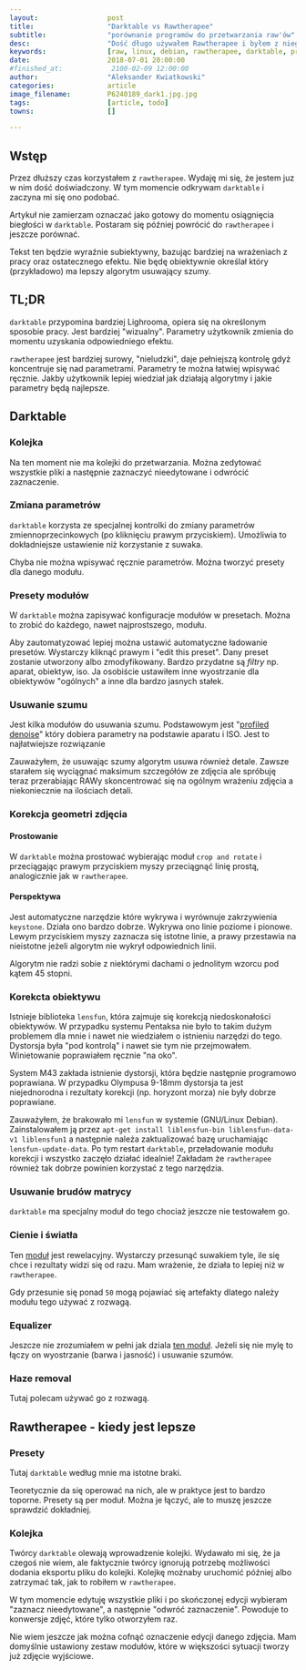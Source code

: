 ```yaml
---
layout:                 post
title:                  "Darktable vs Rawtherapee"
subtitle:               "porównanie programów do przetwarzania raw'ów"
desc:                   "Dość długo używałem Rawtherapee i byłem z niego raczej zadowolony. Z ciakawości postanowiłem spróbować Darktable. Bardzo mi się spodobało i postanowiłem nauczyć się korzystać z niego. W tym momencie wydaje mi się, że lepsze rezultaty mogę osiągać w Darktable. Ten wpis będę aktualizował na bieżąco aż do momentu, kiedy będę mógł powiedzieć że dobrze poznałem oba programy."
keywords:               [raw, linux, debian, rawtherapee, darktable, presety, odszumianie]
date:                   2018-07-01 20:00:00
#finished_at:            2100-02-09 12:00:00
author:                 "Aleksander Kwiatkowski"
categories:             article
image_filename:         P6240189_dark1.jpg.jpg
tags:                   [article, todo]
towns:                  []

---
```



## Wstęp

Przez dłuższy czas korzystałem z `rawtherapee`. Wydaję mi się, że jestem juz w nim
dość doświadczony. W tym momencie odkrywam `darktable` i zaczyna mi się ono podobać.


Artykuł nie zamierzam oznaczać jako gotowy do momentu osiągnięcia biegłości w
`darktable`.
Postaram się później powrócić do `rawtherapee` i jeszcze porównać.

Tekst ten będzie wyraźnie subiektywny, bazując bardziej na wrażeniach z pracy
oraz ostatecznego efektu. Nie będę obiektywnie określał który (przykładowo)
ma lepszy algorytm usuwający szumy.

## TL;DR

`darktable` przypomina bardziej Lighrooma, opiera się na określonym sposobie
pracy. Jest bardziej "wizualny". Parametry użytkownik zmienia do momentu
uzyskania odpowiedniego efektu.

`rawtherapee` jest bardziej surowy, "nieludzki", daje pełniejszą kontrolę
gdyż koncentruje się nad parametrami. Parametry te można łatwiej wpisywać
ręcznie. Jakby użytkownik lepiej wiedział jak działają algorytmy i jakie
parametry będą najlepsze.

## Darktable

### Kolejka

Na ten moment nie ma kolejki do przetwarzania. Można zedytować wszystkie pliki
a następnie zaznaczyć nieedytowane i odwrócić zaznaczenie.

### Zmiana parametrów

`darktable` korzysta ze specjalnej kontrolki do zmiany parametrów
zmiennoprzecinkowych (po kliknięciu prawym przyciskiem).
Umożliwia to dokładniejsze ustawienie niż korzystanie z suwaka.

Chyba nie można wpisywać ręcznie parametrów. Można tworzyć presety dla danego modułu.

### Presety modułów

W `darktable` można zapisywać konfiguracje modułów w presetach. Można to zrobić
do każdego, nawet najprostszego, modułu.

Aby zautomatyzować lepiej można ustawić automatyczne ładowanie presetów.
Wystarczy kliknąć prawym i "edit this preset". Dany preset zostanie
utworzony albo zmodyfikowany. Bardzo przydatne są *filtry* np. aparat, obiektyw,
iso. Ja osobiście ustawiłem inne wyostrzanie dla obiektywów "ogólnych"
a inne dla bardzo jasnych stałek.

### Usuwanie szumu

[profiled-denoise]: https://www.darktable.org/usermanual/en/correction_group.html#denoise_profiled

Jest kilka modułów do usuwania szumu.
Podstawowym jest "[profiled denoise][profiled-denoise]"
który dobiera parametry na podstawie aparatu i ISO.
Jest to najłatwiejsze rozwiązanie

Zauważyłem, że usuwając szumy algorytm usuwa również detale.
Zawsze starałem się wyciągnać maksimum szczegółów ze zdjęcia ale spróbuję teraz
przerabiając RAWy skoncentrować się na ogólnym wrażeniu zdjęcia a niekoniecznie
na ilościach detali.

### Korekcja geometri zdjęcia

#### Prostowanie

W `darktable` można prostować wybierając moduł `crop and rotate` i przeciągając
prawym przyciskiem myszy przeciągnąć linię prostą, analogicznie jak w `rawtherapee`.

#### Perspektywa

Jest automatyczne narzędzie które wykrywa i wyrównuje zakrzywienia `keystone`.
Działa ono bardzo dobrze. Wykrywa ono linie poziome i pionowe. Lewym przyciskiem
myszy zaznacza się istotne linie, a prawy przestawia na nieistotne
jeżeli algorytm nie wykrył odpowiednich linii.

Algorytm nie radzi sobie z niektórymi dachami o jednolitym wzorcu pod kątem 45
stopni.

[perspective_correction]: https://www.darktable.org/usermanual/en/correction_group.html#perspective_correction

### Korekcta obiektywu

Istnieje biblioteka `lensfun`, która zajmuje się korekcją niedoskonałości
obiektywów. W przypadku systemu Pentaksa nie było to takim dużym problemem
dla mnie i nawet nie wiedziałem o istnieniu narzędzi do tego.
Dystorsja była "pod kontrolą" i nawet sie tym nie przejmowałem.
Winietowanie poprawiałem ręcznie "na oko".

System M43 zakłada istnienie dystorsji, która będzie następnie programowo poprawiana.
W przypadku Olympusa 9-18mm dystorsja ta jest niejednorodna i rezultaty korekcji
(np. horyzont morza) nie były dobrze poprawiane.

Zauważyłem, że brakowało mi `lensfun` w systemie (GNU/Linux Debian). Zainstalowałem ją
przez `apt-get install liblensfun-bin liblensfun-data-v1 liblensfun1` a następnie
należa zaktualizować bazę uruchamiając `lensfun-update-data`.
Po tym restart `darktable`, przeładowanie
modułu korekcji i wszystko zaczęło działać idealnie! Zakładam że `rawtherapee`
również tak dobrze powinien korzystać z tego narzędzia.

### Usuwanie brudów matrycy

`darktable` ma specjalny moduł do tego chociaż jeszcze nie testowałem go.

<!-- TODO muszę to sprawdzić -->

### Cienie i światła

Ten [moduł][shadows_and_highlights] jest rewelacyjny. Wystarczy przesunąć suwakiem tyle, ile się chce i
rezultaty widzi się od razu. Mam wrażenie, że działa to lepiej niż w `rawtherapee`.

Gdy przesunie się ponad `50` mogą pojawiać się artefakty dlatego należy modułu
tego używać z rozwagą.

[shadows_and_highlights]: https://www.darktable.org/usermanual/en/modules.html#shadows_and_highlights

### Equalizer

Jeszcze nie zrozumiałem w pełni jak dziala [ten moduł][equalizer].
Jeżeli się nie mylę to łączy on wyostrzanie (barwa i jasność) i usuwanie szumów.

[equalizer]: https://www.darktable.org/usermanual/en/correction_group.html#equalizer

### Haze removal

Tutaj polecam używać go z rozwagą.

<!-- TODO sprawdzić zamglone zdjęcia z rawtherapee -->

## Rawtherapee - kiedy jest lepsze

### Presety

Tutaj `darktable` według mnie ma istotne braki.

Teoretycznie da się operować na nich, ale w praktyce jest to bardzo toporne.
Presety są per moduł. Można je łączyć, ale to muszę jeszcze sprawdzić
dokładniej.

### Kolejka

Twórcy `darktable` olewają wprowadzenie kolejki. Wydawało mi się, że ja czegoś
nie wiem, ale faktycznie twórcy ignorują potrzebę możliwości dodania eksportu
pliku do kolejki. Kolejkę możnaby uruchomić później albo zatrzymać tak,
jak to robiłem w `rawtherapee`.

W tym momencie edytuję wszystkie pliki i po skończonej edycji wybieram
"zaznacz nieedytowane", a następnie "odwróć zaznaczenie". Powoduje to konwersje
zdjęć, które tylko otworzyłem raz.
<!-- TODO -->
Nie wiem jeszcze jak można cofnąć oznaczenie edycji danego zdjęcia.
Mam domyślnie ustawiony zestaw modułów,
które w większości sytuacji tworzy już zdjęcie wyjściowe.

<!-- TODO dodać o Wavelets -->
